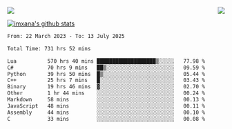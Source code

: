 <p>
  <a href="https://count.getloli.com/"><img src="https://count.getloli.com/get/@xana.readme?theme=moebooru-h"></a>
  <img src="https://weather-icon.journeyad.repl.co/@hangzhou?v=1" align="right">
</p>


<a href="https://github.com/imxana"><img align="center" src="https://github-readme-stats.vercel.app/api?username=imxana&show_icons=true&include_all_commits=true&hide_border=tru&custom_title=imxana%27s%20Github%20Stats" alt="imxana's github stats" /></a> 

<!--START_SECTION:waka-->

```txt
From: 22 March 2023 - To: 13 July 2025

Total Time: 731 hrs 52 mins

Lua          570 hrs 40 mins ███████████████████▒░░░░░   77.98 %
C#           70 hrs 9 mins   ██▒░░░░░░░░░░░░░░░░░░░░░░   09.59 %
Python       39 hrs 50 mins  █▒░░░░░░░░░░░░░░░░░░░░░░░   05.44 %
C++          25 hrs 7 mins   █░░░░░░░░░░░░░░░░░░░░░░░░   03.43 %
Binary       19 hrs 46 mins  ▓░░░░░░░░░░░░░░░░░░░░░░░░   02.70 %
Other        1 hr 44 mins    ░░░░░░░░░░░░░░░░░░░░░░░░░   00.24 %
Markdown     58 mins         ░░░░░░░░░░░░░░░░░░░░░░░░░   00.13 %
JavaScript   48 mins         ░░░░░░░░░░░░░░░░░░░░░░░░░   00.11 %
Assembly     44 mins         ░░░░░░░░░░░░░░░░░░░░░░░░░   00.10 %
C            33 mins         ░░░░░░░░░░░░░░░░░░░░░░░░░   00.08 %
```

<!--END_SECTION:waka-->
